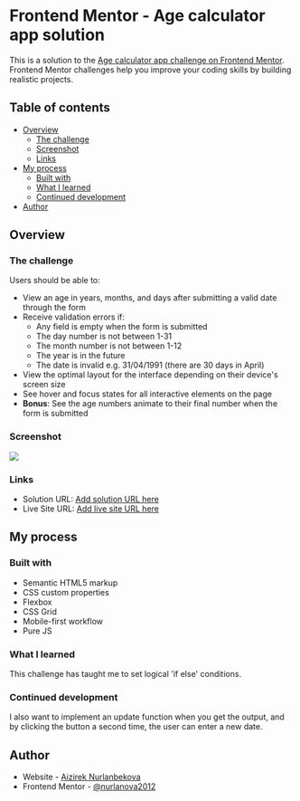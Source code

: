 # Frontend Mentor - Age calculator app solution

This is a solution to the [Age calculator app challenge on Frontend Mentor](https://www.frontendmentor.io/challenges/age-calculator-app-dF9DFFpj-Q). Frontend Mentor challenges help you improve your coding skills by building realistic projects.

## Table of contents

- [Overview](#overview)
  - [The challenge](#the-challenge)
  - [Screenshot](#screenshot)
  - [Links](#links)
- [My process](#my-process)
  - [Built with](#built-with)
  - [What I learned](#what-i-learned)
  - [Continued development](#continued-development)
- [Author](#author)

## Overview

### The challenge

Users should be able to:

- View an age in years, months, and days after submitting a valid date through the form
- Receive validation errors if:
  - Any field is empty when the form is submitted
  - The day number is not between 1-31
  - The month number is not between 1-12
  - The year is in the future
  - The date is invalid e.g. 31/04/1991 (there are 30 days in April)
- View the optimal layout for the interface depending on their device's screen size
- See hover and focus states for all interactive elements on the page
- **Bonus**: See the age numbers animate to their final number when the form is submitted

### Screenshot

![](./age-calculatpr.png)

### Links

- Solution URL: [Add solution URL here](https://github.com/nurlanova2012/Age-Calculator.git)
- Live Site URL: [Add live site URL here](https://nurlanova2012.github.io/Age-Calculator/)

## My process

### Built with

- Semantic HTML5 markup
- CSS custom properties
- Flexbox
- CSS Grid
- Mobile-first workflow
- Pure JS

### What I learned

This challenge has taught me to set logical 'if else' conditions.

### Continued development

I also want to implement an update function when you get the output, and by clicking the button a second time, the user can enter a new date.

## Author

- Website - [Aizirek Nurlanbekova](https://github.com/nurlanova2012)
- Frontend Mentor - [@nurlanova2012](https://www.frontendmentor.io/profile/nurlanova2012)
